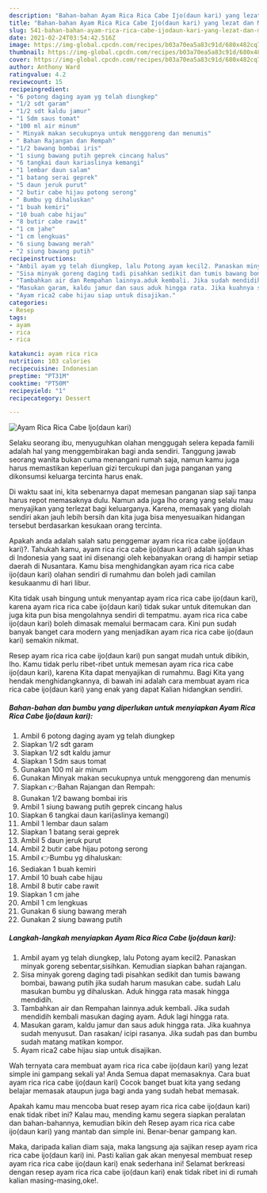 ```yaml
---
description: "Bahan-bahan Ayam Rica Rica Cabe Ijo(daun kari) yang lezat dan Mudah Dibuat"
title: "Bahan-bahan Ayam Rica Rica Cabe Ijo(daun kari) yang lezat dan Mudah Dibuat"
slug: 541-bahan-bahan-ayam-rica-rica-cabe-ijodaun-kari-yang-lezat-dan-mudah-dibuat
date: 2021-02-24T03:54:42.516Z
image: https://img-global.cpcdn.com/recipes/b03a70ea5a83c91d/680x482cq70/ayam-rica-rica-cabe-ijodaun-kari-foto-resep-utama.jpg
thumbnail: https://img-global.cpcdn.com/recipes/b03a70ea5a83c91d/680x482cq70/ayam-rica-rica-cabe-ijodaun-kari-foto-resep-utama.jpg
cover: https://img-global.cpcdn.com/recipes/b03a70ea5a83c91d/680x482cq70/ayam-rica-rica-cabe-ijodaun-kari-foto-resep-utama.jpg
author: Anthony Ward
ratingvalue: 4.2
reviewcount: 15
recipeingredient:
- "6 potong daging ayam yg telah diungkep"
- "1/2 sdt garam"
- "1/2 sdt kaldu jamur"
- "1 Sdm saus tomat"
- "100 ml air minum"
- " Minyak makan secukupnya untuk menggoreng dan menumis"
- " Bahan Rajangan dan Rempah"
- "1/2 bawang bombai iris"
- "1 siung bawang putih geprek cincang halus"
- "6 tangkai daun kariaslinya kemangi"
- "1 lembar daun salam"
- "1 batang serai geprek"
- "5 daun jeruk purut"
- "2 butir cabe hijau potong serong"
- " Bumbu yg dihaluskan"
- "1 buah kemiri"
- "10 buah cabe hijau"
- "8 butir cabe rawit"
- "1 cm jahe"
- "1 cm lengkuas"
- "6 siung bawang merah"
- "2 siung bawang putih"
recipeinstructions:
- "Ambil ayam yg telah diungkep, lalu Potong ayam kecil2. Panaskan minyak goreng sebentar,sisihkan. Kemudian siapkan bahan rajangan."
- "Sisa minyak goreng daging tadi pisahkan sedikit dan tumis bawang bombai, bawang putih jika sudah harum masukan cabe. sudah Lalu masukan bumbu yg dihaluskan. Aduk hingga rata masak hingga mendidih."
- "Tambahkan air dan Rempahan lainnya.aduk kembali. Jika sudah mendidih kembali masukan daging ayam. Aduk lagi hingga rata."
- "Masukan garam, kaldu jamur dan saus aduk hingga rata. Jika kuahnya sudah menyusut. Dan rasakan/ icipi rasanya. Jika sudah pas dan bumbu sudah matang matikan kompor."
- "Ayam rica2 cabe hijau siap untuk disajikan."
categories:
- Resep
tags:
- ayam
- rica
- rica

katakunci: ayam rica rica 
nutrition: 103 calories
recipecuisine: Indonesian
preptime: "PT31M"
cooktime: "PT50M"
recipeyield: "1"
recipecategory: Dessert

---
```



![Ayam Rica Rica Cabe Ijo(daun kari)](https://img-global.cpcdn.com/recipes/b03a70ea5a83c91d/680x482cq70/ayam-rica-rica-cabe-ijodaun-kari-foto-resep-utama.jpg)

Selaku seorang ibu, menyuguhkan olahan menggugah selera kepada famili adalah hal yang menggembirakan bagi anda sendiri. Tanggung jawab seorang  wanita bukan cuma menangani rumah saja, namun kamu juga harus memastikan keperluan gizi tercukupi dan juga panganan yang dikonsumsi keluarga tercinta harus enak.

Di waktu  saat ini, kita sebenarnya dapat memesan panganan siap saji tanpa harus repot memasaknya dulu. Namun ada juga lho orang yang selalu mau menyajikan yang terlezat bagi keluarganya. Karena, memasak yang diolah sendiri akan jauh lebih bersih dan kita juga bisa menyesuaikan hidangan tersebut berdasarkan kesukaan orang tercinta. 



Apakah anda adalah salah satu penggemar ayam rica rica cabe ijo(daun kari)?. Tahukah kamu, ayam rica rica cabe ijo(daun kari) adalah sajian khas di Indonesia yang saat ini disenangi oleh kebanyakan orang di hampir setiap daerah di Nusantara. Kamu bisa menghidangkan ayam rica rica cabe ijo(daun kari) olahan sendiri di rumahmu dan boleh jadi camilan kesukaanmu di hari libur.

Kita tidak usah bingung untuk menyantap ayam rica rica cabe ijo(daun kari), karena ayam rica rica cabe ijo(daun kari) tidak sukar untuk ditemukan dan juga kita pun bisa mengolahnya sendiri di tempatmu. ayam rica rica cabe ijo(daun kari) boleh dimasak memalui bermacam cara. Kini pun sudah banyak banget cara modern yang menjadikan ayam rica rica cabe ijo(daun kari) semakin nikmat.

Resep ayam rica rica cabe ijo(daun kari) pun sangat mudah untuk dibikin, lho. Kamu tidak perlu ribet-ribet untuk memesan ayam rica rica cabe ijo(daun kari), karena Kita dapat menyajikan di rumahmu. Bagi Kita yang hendak menghidangkannya, di bawah ini adalah cara membuat ayam rica rica cabe ijo(daun kari) yang enak yang dapat Kalian hidangkan sendiri.

<!--inarticleads1-->

##### Bahan-bahan dan bumbu yang diperlukan untuk menyiapkan Ayam Rica Rica Cabe Ijo(daun kari):

1. Ambil 6 potong daging ayam yg telah diungkep
1. Siapkan 1/2 sdt garam
1. Siapkan 1/2 sdt kaldu jamur
1. Siapkan 1 Sdm saus tomat
1. Gunakan 100 ml air minum
1. Gunakan  Minyak makan secukupnya untuk menggoreng dan menumis
1. Siapkan  👉Bahan Rajangan dan Rempah:
1. Gunakan 1/2 bawang bombai iris
1. Ambil 1 siung bawang putih geprek cincang halus
1. Siapkan 6 tangkai daun kari(aslinya kemangi)
1. Ambil 1 lembar daun salam
1. Siapkan 1 batang serai geprek
1. Ambil 5 daun jeruk purut
1. Ambil 2 butir cabe hijau potong serong
1. Ambil  👉Bumbu yg dihaluskan:
1. Sediakan 1 buah kemiri
1. Ambil 10 buah cabe hijau
1. Ambil 8 butir cabe rawit
1. Siapkan 1 cm jahe
1. Ambil 1 cm lengkuas
1. Gunakan 6 siung bawang merah
1. Gunakan 2 siung bawang putih




<!--inarticleads2-->

##### Langkah-langkah menyiapkan Ayam Rica Rica Cabe Ijo(daun kari):

1. Ambil ayam yg telah diungkep, lalu Potong ayam kecil2. Panaskan minyak goreng sebentar,sisihkan. Kemudian siapkan bahan rajangan.
1. Sisa minyak goreng daging tadi pisahkan sedikit dan tumis bawang bombai, bawang putih jika sudah harum masukan cabe. sudah Lalu masukan bumbu yg dihaluskan. Aduk hingga rata masak hingga mendidih.
1. Tambahkan air dan Rempahan lainnya.aduk kembali. Jika sudah mendidih kembali masukan daging ayam. Aduk lagi hingga rata.
1. Masukan garam, kaldu jamur dan saus aduk hingga rata. Jika kuahnya sudah menyusut. Dan rasakan/ icipi rasanya. Jika sudah pas dan bumbu sudah matang matikan kompor.
1. Ayam rica2 cabe hijau siap untuk disajikan.




Wah ternyata cara membuat ayam rica rica cabe ijo(daun kari) yang lezat simple ini gampang sekali ya! Anda Semua dapat memasaknya. Cara buat ayam rica rica cabe ijo(daun kari) Cocok banget buat kita yang sedang belajar memasak ataupun juga bagi anda yang sudah hebat memasak.

Apakah kamu mau mencoba buat resep ayam rica rica cabe ijo(daun kari) enak tidak ribet ini? Kalau mau, mending kamu segera siapkan peralatan dan bahan-bahannya, kemudian bikin deh Resep ayam rica rica cabe ijo(daun kari) yang mantab dan simple ini. Benar-benar gampang kan. 

Maka, daripada kalian diam saja, maka langsung aja sajikan resep ayam rica rica cabe ijo(daun kari) ini. Pasti kalian gak akan menyesal membuat resep ayam rica rica cabe ijo(daun kari) enak sederhana ini! Selamat berkreasi dengan resep ayam rica rica cabe ijo(daun kari) enak tidak ribet ini di rumah kalian masing-masing,oke!.

